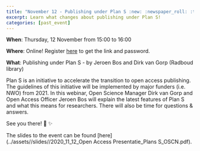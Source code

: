 ```yaml
---
title: "November 12 - Publishing under Plan S :new: :newspaper_roll: :thinking:"
excerpt: Learn what changes about publishing under Plan S!
categories: [past_event]
---
```


**When**: Thursday, 12 November from 15:00 to 16:00

**Where**: Online! Register [here](https://forms.gle/6knv7BXp3Uo9PRAo6) to get the link and password.

**What**: Publishing under Plan S - by Jeroen Bos and Dirk van Gorp (Radboud library)

Plan S is an initiative to accelerate the transition to open access publishing. The guidelines of this initiative will be implemented by major funders (i.e. NWO) from 2021. In this webinar, Open Science Manager Dirk van Gorp and Open Access Officer Jeroen Bos will explain the latest features of Plan S and what this means for researchers. There will also be time for questions & answers. 

See you there! :wave: :sparkles:

The slides to the event can be found [here](../assets//slides//2020_11_12_Open Access Presentatie_Plans S_OSCN.pdf).
